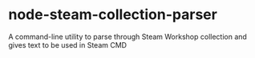 # node-steam-collection-parser
A command-line utility to parse through Steam Workshop collection and gives text to be used in Steam CMD
